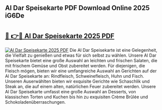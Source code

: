 ## Al Dar Speisekarte PDF Download Online 2025 iG6De

# <h2><a href="http://gc6jemj.nevu.top/?p=Al+Dar+Speisekarte">🔗 👉🔴 Al Dar Speisekarte 2025 PDF</a></h2>

[![Al Dar Speisekarte 2025 PDF](https://i.imgur.com/dBaPXMq.png)](http://gc6jemj.nevu.top/?p=Al+Dar+Speisekarte)
Die Al Dar Speisekarte ist eine Gelegenheit, die Vielfalt zu genießen und etwas für sich selbst zu wählen. Unsere Al Dar Speisekarte bietet eine große Auswahl an leichten und frischen Salaten, die mit frischem Gemüse und Obst zubereitet werden. Für diejenigen, die Fleisch mögen, bieten wir eine umfangreiche Auswahl an Gerichten auf der Al Dar Speisekarte an: Rindfleisch, Schweinefleisch, Huhn und Fisch. Unseren Auserwählten bieten wir exquisite Gerichte wie Schaschlik und Steak an, die auf einem alten, natürlichen Feuer zubereitet werden. Unsere Al Dar Speisekarte umfasst eine große Auswahl an Desserts, von klassischen Torten und Kuchen bis hin zu exquisiten Crème Brûlée und Schokoladenüberraschungen.
